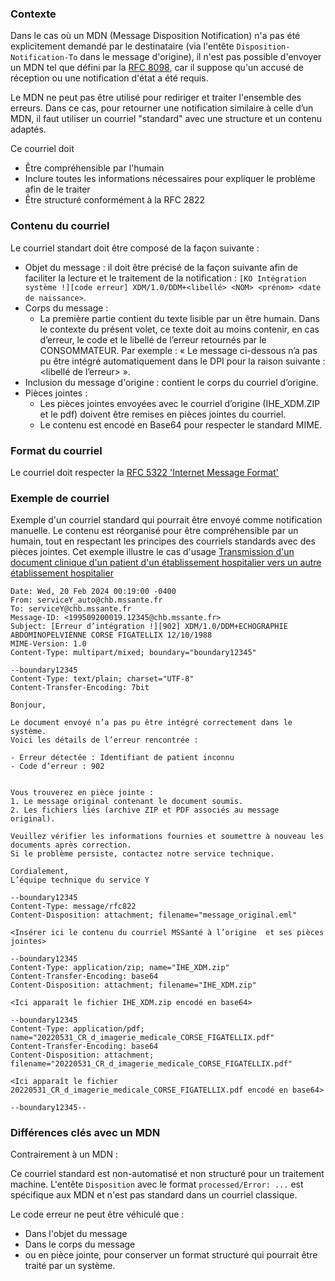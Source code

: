 ### Contexte

Dans le cas où un MDN (Message Disposition Notification) n'a pas été explicitement demandé par le destinataire (via l'entête `Disposition-Notification-To` dans le message d'origine), il n'est pas possible d'envoyer un  MDN tel que défini par la [RFC 8098](https://datatracker.ietf.org/doc/html/rfc8098), car il suppose qu'un accusé de réception ou une notification d'état a été requis.

Le MDN ne peut pas être utilisé pour rediriger et traiter l'ensemble des erreurs.
Dans ce cas, pour retourner une notification similaire à celle d’un MDN, il faut  utiliser un courriel "standard" avec une structure et un contenu adaptés.

Ce courriel doit 
- Être compréhensible par l'humain
- Inclure toutes les informations nécessaires pour expliquer le problème afin de le traiter
- Être structuré conformément à la RFC 2822 

### Contenu  du courriel

Le courriel standart doit être composé de la façon suivante : 

* Objet du message : il doit être précisé
de la façon suivante afin de faciliter la lecture et le traitement de la notification : `[KO Intégration système !][code erreur] XDM/1.0/DDM+<libellé> <NOM> <prénom> <date de naissance>`.
* Corps du message :
  * La première partie contient du texte lisible par un être humain. Dans le contexte du présent volet, ce texte doit au moins contenir, en cas d’erreur, le code et le libellé de l’erreur retournés par le CONSOMMATEUR.
  Par exemple : « Le message ci-dessous n’a pas pu être intégré automatiquement dans le DPI pour la raison suivante : <libellé de l’erreur> ».
* Inclusion du message d'origine : contient le corps du courriel d’origine.
* Pièces jointes :
  * Les pièces jointes envoyées avec le courriel d’origine (IHE_XDM.ZIP et le pdf) doivent être remises en pièces jointes du courriel.
  * Le contenu est encodé en Base64 pour respecter le standard MIME.

### Format du courriel

Le courriel doit respecter la [RFC 5322 'Internet Message Format'](https://datatracker.ietf.org/doc/html/rfc5322)


### Exemple de courriel

Exemple d'un courriel standard qui pourrait être envoyé comme notification manuelle. Le contenu est réorganisé pour être compréhensible par un humain, tout en respectant les principes des courriels standards avec des pièces jointes.
Cet exemple illustre le cas d'usage [Transmission d'un document clinique d'un patient d'un établissement hospitalier vers un autre établissement hospitalier](volume1.html#description-du-cas-dusage-en-erreur)


```
Date: Wed, 20 Feb 2024 00:19:00 -0400
From: serviceY_auto@chb.mssante.fr
To: serviceY@chb.mssante.fr
Message-ID: <199509200019.12345@chb.mssante.fr>
Subject: [Erreur d’intégration !][902] XDM/1.0/DDM+ECHOGRAPHIE ABDOMINOPELVIENNE CORSE FIGATELLIX 12/10/1988
MIME-Version: 1.0
Content-Type: multipart/mixed; boundary="boundary12345"

--boundary12345
Content-Type: text/plain; charset="UTF-8"
Content-Transfer-Encoding: 7bit

Bonjour,

Le document envoyé n’a pas pu être intégré correctement dans le système. 
Voici les détails de l’erreur rencontrée :

- Erreur détectée : Identifiant de patient inconnu
- Code d’erreur : 902


Vous trouverez en pièce jointe :
1. Le message original contenant le document soumis.
2. Les fichiers liés (archive ZIP et PDF associés au message original).

Veuillez vérifier les informations fournies et soumettre à nouveau les documents après correction. 
Si le problème persiste, contactez notre service technique.

Cordialement,  
L’équipe technique du service Y  

--boundary12345
Content-Type: message/rfc822
Content-Disposition: attachment; filename="message_original.eml"

<Insérer ici le contenu du courriel MSSanté à l’origine  et ses pièces jointes>

--boundary12345
Content-Type: application/zip; name="IHE_XDM.zip"
Content-Transfer-Encoding: base64
Content-Disposition: attachment; filename="IHE_XDM.zip"

<Ici apparaît le fichier IHE_XDM.zip encodé en base64>

--boundary12345
Content-Type: application/pdf; name="20220531_CR_d_imagerie_medicale_CORSE_FIGATELLIX.pdf"
Content-Transfer-Encoding: base64
Content-Disposition: attachment; filename="20220531_CR_d_imagerie_medicale_CORSE_FIGATELLIX.pdf"

<Ici apparaît le fichier 20220531_CR_d_imagerie_medicale_CORSE_FIGATELLIX.pdf encodé en base64>

--boundary12345--
```

### Différences clés avec un MDN
Contrairement à un MDN :

  Ce courriel standard est non-automatisé et non structuré pour un traitement machine. L'entête `Disposition` avec le format `processed/Error: ...` est spécifique aux MDN et n'est pas standard dans un courriel classique.
  
  Le code erreur ne peut être véhiculé que :

* Dans l'objet du message
* Dans le corps du message
* ou en pièce jointe, pour conserver un format structuré qui pourrait être traité par un système.
